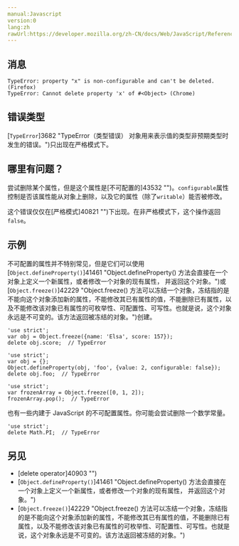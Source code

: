 ```yaml
---
manual:Javascript
version:0
lang:zh
rawUrl:https://developer.mozilla.org/zh-CN/docs/Web/JavaScript/Reference/Errors/Cant_delete
---
```






## 消息<a name="消息"></a>

```
TypeError: property "x" is non-configurable and can't be deleted. (Firefox)
TypeError: Cannot delete property 'x' of #<Object> (Chrome)

```

## 错误类型<a name="错误类型"></a>


[`TypeError`]3682 "TypeError（类型错误） 对象用来表示值的类型非预期类型时发生的错误。")只出现在严格模式下。


## 哪里有问题？<a name="哪里有问题？"></a>


尝试删除某个属性，但是这个属性是[不可配置的]43532 "")。`configurable`属性控制是否该属性能从对象上删除，以及它的属性（除了`writable`）能否被修改。



这个错误仅仅在[严格模式]40821 "")下出现。在非严格模式下，这个操作返回`false`。


## 示例<a name="示例"></a>


不可配置的属性并不特别常见，但是它们可以使用[`Object.defineProperty()`]41461 "Object.defineProperty() 方法会直接在一个对象上定义一个新属性，或者修改一个对象的现有属性， 并返回这个对象。")或[`Object.freeze()`]42229 "Object.freeze() 方法可以冻结一个对象，冻结指的是不能向这个对象添加新的属性，不能修改其已有属性的值，不能删除已有属性，以及不能修改该对象已有属性的可枚举性、可配置性、可写性。也就是说，这个对象永远是不可变的。该方法返回被冻结的对象。")创建。


```
'use strict';
var obj = Object.freeze({name: 'Elsa', score: 157});
delete obj.score;  // TypeError

'use strict';
var obj = {};
Object.defineProperty(obj, 'foo', {value: 2, configurable: false});
delete obj.foo;  // TypeError

'use strict';
var frozenArray = Object.freeze([0, 1, 2]);
frozenArray.pop();  // TypeError
```


也有一些内建于 JavaScript 的不可配置属性。你可能会尝试删除一个数学常量。


```
'use strict';
delete Math.PI;  // TypeError
```

## 另见<a name="另见"></a>

* [delete operator]40903 "")
* [`Object.defineProperty()`]41461 "Object.defineProperty() 方法会直接在一个对象上定义一个新属性，或者修改一个对象的现有属性， 并返回这个对象。")
* [`Object.freeze()`]42229 "Object.freeze() 方法可以冻结一个对象，冻结指的是不能向这个对象添加新的属性，不能修改其已有属性的值，不能删除已有属性，以及不能修改该对象已有属性的可枚举性、可配置性、可写性。也就是说，这个对象永远是不可变的。该方法返回被冻结的对象。")




